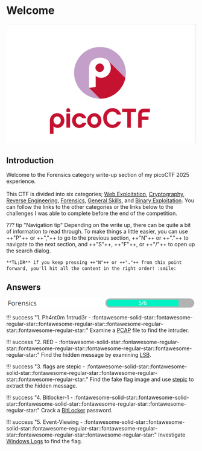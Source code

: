 # Welcome

![Group photo](./img/misc/pico.png)

## Introduction

Welcome to the Forensics category write-up section of my picoCTF 2025 experience.<br/>
<br/>
This CTF is divided into six categories; [Web Exploitation](./webexploit.md), [Cryptography](./cryptography.md), [Reverse Engineering](./reverse.md), [Forensics](./forensics.md), [General Skills](./general.md), and [Binary Exploitation](./binary.md). You can follow the links to the other categories or the links below to the challenges I was able to complete before the end of the competition.<br/>

??? tip "Navigation tip"
    Depending on the write up, there can be quite a bit of information to read through. To make things a little easier, you can use ++"P"++ or ++","++ to go to the previous section, ++"N"++ or ++"."++ to navigate to the next section, and ++"S"++, ++"F"++, or ++"/"++ to open up the search dialog.

    **TL;DR** if you keep pressing ++"N"++ or ++"."++ from this point forward, you'll hit all the content in the right order! :smile:

## Answers

![Group photo](./img/misc/forensics-progress-tracker.png)

!!! success "1. Ph4nt0m 1ntrud3r - :fontawesome-solid-star::fontawesome-regular-star::fontawesome-regular-star::fontawesome-regular-star::fontawesome-regular-star:"
    Examine a [PCAP](./Forensics/o1.md) file to find the intruder.

!!! success "2. RED - :fontawesome-solid-star::fontawesome-regular-star::fontawesome-regular-star::fontawesome-regular-star::fontawesome-regular-star:"
    Find the hidden message by examining [LSB](./Forensics/o2.md).

!!! success "3. flags are stepic - :fontawesome-solid-star::fontawesome-solid-star::fontawesome-regular-star::fontawesome-regular-star::fontawesome-regular-star:"
    Find the fake flag image and use [stepic](./Forensics/o3.md) to extract the hidden message.

!!! success "4. Bitlocker-1 - :fontawesome-solid-star::fontawesome-solid-star::fontawesome-solid-star::fontawesome-regular-star::fontawesome-regular-star:"
    Crack a [BitLocker](./Forensics/o4.md) password.

!!! success "5. Event-Viewing - :fontawesome-solid-star::fontawesome-solid-star::fontawesome-regular-star::fontawesome-regular-star::fontawesome-regular-star::fontawesome-regular-star:"
    Investigate [Windows Logs](./Forensics/o5.md) to find the flag.


